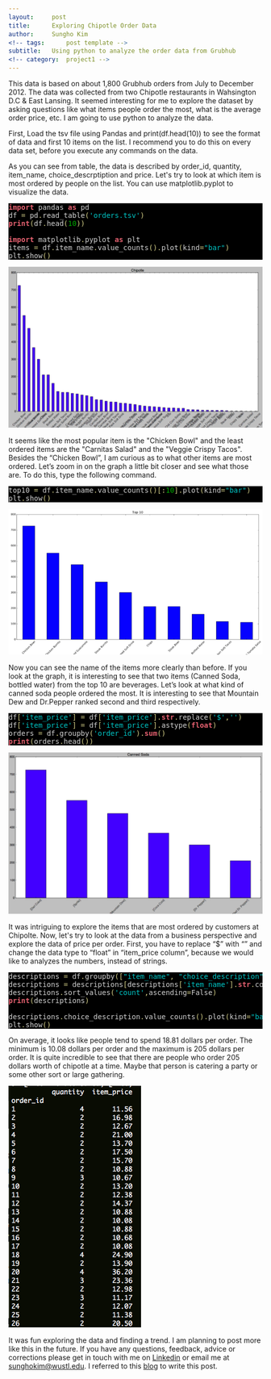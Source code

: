 ```yaml
---
layout:     post
title:      Exploring Chipotle Order Data 
author:     Sungho Kim
<!-- tags: 		post template -->
subtitle:  	Using python to analyze the order data from Grubhub
<!-- category:  project1 -->
---
```




This data is based on about 1,800 Grubhub orders from July to December 2012. The data was collected from two Chipotle restaurants in Wahsington D.C & East Lansing. It seemed interesting for me to explore the dataset by asking questions like what items people order the most, what is the average order price, etc. I am going to use python to analyze the data.


First, Load the tsv file using Pandas and print(df.head(10)) to see the format of data and first 10 items on the list. I recommend you to do this on every data set, before you execute any commands on the data. 

As you can see from table, the data is described by order_id, quantity, item_name, choice_descrptiption and price. Let's try to look at which item is most ordered by people on the list. You can use matplotlib.pyplot to visualize the data. 


<pre style='color:#d1d1d1;background:#000000;'><span style='color:#e66170; font-weight:bold; '>import</span> pandas <span style='color:#e66170; font-weight:bold; '>as</span> pd
df <span style='color:#d2cd86; '>=</span> pd<span style='color:#d2cd86; '>.</span>read_table<span style='color:#d2cd86; '>(</span><span style='color:#00c4c4; '>'orders.tsv'</span><span style='color:#d2cd86; '>)</span>
<span style='color:#e66170; font-weight:bold; '>print</span><span style='color:#d2cd86; '>(</span>df<span style='color:#d2cd86; '>.</span>head<span style='color:#d2cd86; '>(</span><span style='color:#00a800; '>10</span><span style='color:#d2cd86; '>)</span><span style='color:#d2cd86; '>)</span>

<span style='color:#e66170; font-weight:bold; '>import</span> matplotlib<span style='color:#d2cd86; '>.</span>pyplot <span style='color:#e66170; font-weight:bold; '>as</span> plt
items <span style='color:#d2cd86; '>=</span> df<span style='color:#d2cd86; '>.</span>item_name<span style='color:#d2cd86; '>.</span>value_counts<span style='color:#d2cd86; '>(</span><span style='color:#d2cd86; '>)</span><span style='color:#d2cd86; '>.</span>plot<span style='color:#d2cd86; '>(</span>kind<span style='color:#d2cd86; '>=</span><span style='color:#00c4c4; '>"bar"</span><span style='color:#d2cd86; '>)</span>
plt<span style='color:#d2cd86; '>.</span>show<span style='color:#d2cd86; '>(</span><span style='color:#d2cd86; '>)</span>
</pre>


![Description](/img/chip1.png)


It seems like the most popular item is the "Chicken Bowl" and the least ordered items are the "Carnitas Salad" and the "Veggie Crispy Tacos". Besides the “Chicken Bowl”, I am curious as to what other items are most ordered. Let’s zoom in on the graph a little bit closer and see what those are. To do this, type the following command.

<pre style='color:#d1d1d1;background:#000000;'>top10 <span style='color:#d2cd86; '>=</span> df<span style='color:#d2cd86; '>.</span>item_name<span style='color:#d2cd86; '>.</span>value_counts<span style='color:#d2cd86; '>(</span><span style='color:#d2cd86; '>)</span><span style='color:#d2cd86; '>[</span><span style='color:#d2cd86; '>:</span><span style='color:#00a800; '>10</span><span style='color:#d2cd86; '>]</span><span style='color:#d2cd86; '>.</span>plot<span style='color:#d2cd86; '>(</span>kind<span style='color:#d2cd86; '>=</span><span style='color:#00c4c4; '>"bar"</span><span style='color:#d2cd86; '>)</span>
plt<span style='color:#d2cd86; '>.</span>show<span style='color:#d2cd86; '>(</span><span style='color:#d2cd86; '>)</span>
</pre>

![Description](/img/top10.png)

Now you can see the name of the items more clearly than before. If you look at the graph, it is interesting to see that two items (Canned Soda, bottled water) from the top 10 are beverages. Let’s look at what kind of canned soda people ordered the most.  It is interesting to see that Mountain Dew and Dr.Pepper ranked second and third respectively. 


<pre style='color:#d1d1d1;background:#000000;'>df<span style='color:#d2cd86; '>[</span><span style='color:#00c4c4; '>'item_price'</span><span style='color:#d2cd86; '>]</span> <span style='color:#d2cd86; '>=</span> df<span style='color:#d2cd86; '>[</span><span style='color:#00c4c4; '>'item_price'</span><span style='color:#d2cd86; '>]</span><span style='color:#d2cd86; '>.</span><span style='color:#e66170; font-weight:bold; '>str</span><span style='color:#d2cd86; '>.</span>replace<span style='color:#d2cd86; '>(</span><span style='color:#00c4c4; '>'$'</span><span style='color:#d2cd86; '>,</span><span style='color:#00c4c4; '>''</span><span style='color:#d2cd86; '>)</span>  
df<span style='color:#d2cd86; '>[</span><span style='color:#00c4c4; '>'item_price'</span><span style='color:#d2cd86; '>]</span> <span style='color:#d2cd86; '>=</span> df<span style='color:#d2cd86; '>[</span><span style='color:#00c4c4; '>'item_price'</span><span style='color:#d2cd86; '>]</span><span style='color:#d2cd86; '>.</span>astype<span style='color:#d2cd86; '>(</span><span style='color:#e66170; font-weight:bold; '>float</span><span style='color:#d2cd86; '>)</span>
orders <span style='color:#d2cd86; '>=</span> df<span style='color:#d2cd86; '>.</span>groupby<span style='color:#d2cd86; '>(</span><span style='color:#00c4c4; '>'order_id'</span><span style='color:#d2cd86; '>)</span><span style='color:#d2cd86; '>.</span><span style='color:#e66170; font-weight:bold; '>sum</span><span style='color:#d2cd86; '>(</span><span style='color:#d2cd86; '>)</span>  
<span style='color:#e66170; font-weight:bold; '>print</span><span style='color:#d2cd86; '>(</span>orders<span style='color:#d2cd86; '>.</span>head<span style='color:#d2cd86; '>(</span><span style='color:#d2cd86; '>)</span><span style='color:#d2cd86; '>)</span>
</pre>

![Description](/img/chip2.png)

It was intriguing to explore the items that are most ordered by customers at Chipolte. Now, let's try to look at the data from a business perspective and explore the data of price per order. First, you have to replace “$” with “” and change the data type to “float” in “item_price column”, because we would like to analyzes the numbers, instead of strings. 

<pre style='color:#d1d1d1;background:#000000;'>descriptions <span style='color:#d2cd86; '>=</span> df<span style='color:#d2cd86; '>.</span>groupby<span style='color:#d2cd86; '>(</span><span style='color:#d2cd86; '>[</span><span style='color:#00c4c4; '>"item_name"</span><span style='color:#d2cd86; '>,</span> <span style='color:#00c4c4; '>"choice_description"</span><span style='color:#d2cd86; '>]</span><span style='color:#d2cd86; '>)</span><span style='color:#d2cd86; '>[</span><span style='color:#00c4c4; '>"order_id"</span><span style='color:#d2cd86; '>]</span><span style='color:#d2cd86; '>.</span>count<span style='color:#d2cd86; '>(</span><span style='color:#d2cd86; '>)</span><span style='color:#d2cd86; '>.</span>reset_index<span style='color:#d2cd86; '>(</span>name<span style='color:#d2cd86; '>=</span><span style='color:#00c4c4; '>"count"</span><span style='color:#d2cd86; '>)</span>
descriptions <span style='color:#d2cd86; '>=</span> descriptions<span style='color:#d2cd86; '>[</span>descriptions<span style='color:#d2cd86; '>[</span><span style='color:#00c4c4; '>'item_name'</span><span style='color:#d2cd86; '>]</span><span style='color:#d2cd86; '>.</span><span style='color:#e66170; font-weight:bold; '>str</span><span style='color:#d2cd86; '>.</span>contains<span style='color:#d2cd86; '>(</span><span style='color:#00c4c4; '>"Canned Soda"</span><span style='color:#d2cd86; '>)</span><span style='color:#d2cd86; '>]</span>  
descriptions<span style='color:#d2cd86; '>.</span>sort_values<span style='color:#d2cd86; '>(</span><span style='color:#00c4c4; '>'count'</span><span style='color:#d2cd86; '>,</span>ascending<span style='color:#d2cd86; '>=</span>False<span style='color:#d2cd86; '>)</span>
<span style='color:#e66170; font-weight:bold; '>print</span><span style='color:#d2cd86; '>(</span>descriptions<span style='color:#d2cd86; '>)</span>

descriptions<span style='color:#d2cd86; '>.</span>choice_description<span style='color:#d2cd86; '>.</span>value_counts<span style='color:#d2cd86; '>(</span><span style='color:#d2cd86; '>)</span><span style='color:#d2cd86; '>.</span>plot<span style='color:#d2cd86; '>(</span>kind<span style='color:#d2cd86; '>=</span><span style='color:#00c4c4; '>"bar"</span><span style='color:#d2cd86; '>)</span>
plt<span style='color:#d2cd86; '>.</span>show<span style='color:#d2cd86; '>(</span><span style='color:#d2cd86; '>)</span>
</pre>


On average, it looks like people tend to spend 18.81 dollars per order. The minimum is 10.08 dollars per order and the maximum is 205 dollars per order. It is quite incredible to see that there are people who order 205 dollars worth of chipotle at a time. Maybe that person is catering a party or some other sort or large gathering.


![Description](/img/chip3.png)


It was fun exploring the data and finding a trend. I am planning to post more like this in the future. If you have any questions, feedback, advice or corrections please get in touch with me on [Linkedin](https://www.linkedin.com/in/sunghok/) or email me at <a href="mailto:sunghokim@wustl.edu?Subject=Hello%20again" target="_top">sunghokim@wustl.edu</a>. I referred to this [blog](http://www.danielforsyth.me/pandas-burritos-analyzing-chipotle-order-data-2/) to write this post. 



